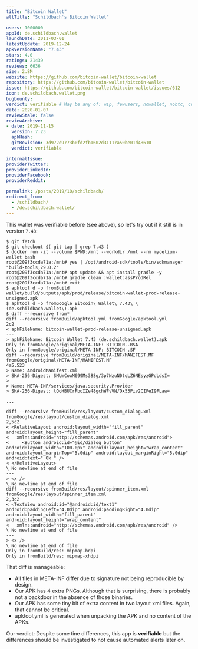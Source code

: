 ```yaml
---
title: "Bitcoin Wallet"
altTitle: "Schildbach's Bitcoin Wallet"

users: 1000000
appId: de.schildbach.wallet
launchDate: 2011-03-01
latestUpdate: 2019-12-24
apkVersionName: "7.43"
stars: 4.0
ratings: 21439
reviews: 6636
size: 2.8M
website: https://github.com/bitcoin-wallet/bitcoin-wallet
repository: https://github.com/bitcoin-wallet/bitcoin-wallet
issue: https://github.com/bitcoin-wallet/bitcoin-wallet/issues/612
icon: de.schildbach.wallet.png
bugbounty: 
verdict: verifiable # May be any of: wip, fewusers, nowallet, nobtc, custodial, nosource, nonverifiable, verifiable, bounty
date: 2020-01-07
reviewStale: false
reviewArchive:
- date: 2019-11-15
  version: 7.23
  apkHash: 
  gitRevision: 3d972d9773b0fd2fb1602d31117a50be01d48610
  verdict: verifiable

internalIssue: 
providerTwitter: 
providerLinkedIn: 
providerFacebook: 
providerReddit: 

permalink: /posts/2019/10/schildbach/
redirect_from:
  - /schildbach/
  - /de.schildbach.wallet/
---
```



This wallet was verifiable before (see above), so let's try out if it still is
in version `7.43`:

```
$ git fetch
$ git checkout $( git tag | grep 7.43 )
$ docker run -it --volume $PWD:/mnt --workdir /mnt --rm mycelium-wallet bash
root@209f3ccda71a:/mnt# yes | /opt/android-sdk/tools/bin/sdkmanager "build-tools;29.0.2"
root@209f3ccda71a:/mnt# apt update && apt install gradle -y
root@209f3ccda71a:/mnt# gradle clean :wallet:assProdRel
root@209f3ccda71a:/mnt# exit
$ apktool d -o fromBuild wallet/build/outputs/apk/prod/release/bitcoin-wallet-prod-release-unsigned.apk
$ apktool d -o fromGoogle Bitcoin\ Wallet\ 7.43\ \(de.schildbach.wallet\).apk 
$ diff --recursive from*
diff --recursive fromBuild/apktool.yml fromGoogle/apktool.yml
2c2
< apkFileName: bitcoin-wallet-prod-release-unsigned.apk
---
> apkFileName: Bitcoin Wallet 7.43 (de.schildbach.wallet).apk
Only in fromGoogle/original/META-INF: BITCOIN-.RSA
Only in fromGoogle/original/META-INF: BITCOIN-.SF
diff --recursive fromBuild/original/META-INF/MANIFEST.MF fromGoogle/original/META-INF/MANIFEST.MF
4a5,523
> Name: AndroidManifest.xml
> SHA-256-Digest: SMUmCowM699Ms38Sg/3p7NzuN0tqLZ6NEsyzGPdLdsI=
> 
> Name: META-INF/services/java.security.Provider
> SHA-256-Digest: tQoHBUCrFboIZe48gchWFvVN/Ox53Piv2CIFeI9FLaw=

...

diff --recursive fromBuild/res/layout/custom_dialog.xml fromGoogle/res/layout/custom_dialog.xml
2,5c2
< <RelativeLayout android:layout_width="fill_parent" android:layout_height="fill_parent"
<   xmlns:android="http://schemas.android.com/apk/res/android">
<     <Button android:id="@id/dialog_button" android:layout_width="100.0px" android:layout_height="wrap_content" android:layout_marginTop="5.0dip" android:layout_marginRight="5.0dip" android:text=" Ok " />
< </RelativeLayout>
\ No newline at end of file
---
> <x />
\ No newline at end of file
diff --recursive fromBuild/res/layout/spinner_item.xml fromGoogle/res/layout/spinner_item.xml
2,3c2
< <TextView android:id="@android:id/text1" android:paddingLeft="4.0dip" android:paddingRight="4.0dip" android:layout_width="fill_parent" android:layout_height="wrap_content"
<   xmlns:android="http://schemas.android.com/apk/res/android" />
\ No newline at end of file
---
> <x />
\ No newline at end of file
Only in fromBuild/res: mipmap-hdpi
Only in fromBuild/res: mipmap-xhdpi
```

That diff is manageable:

* All files in META-INF differ due to signature not being reproducible by design.
* Our APK has 4 extra PNGs. Although that is surprising, there is probably not
  a backdoor in the absence of those binaries.
* Our APK has some tiny bit of extra content in two layout xml files. Again, that
  cannot be critical.
* apktool.yml is generated when unpacking the APK and no content of the APKs.

Our verdict: Despite some tine differences, this app is **verifiable** but the
differences should be investigated to not cause automated alerts later on.